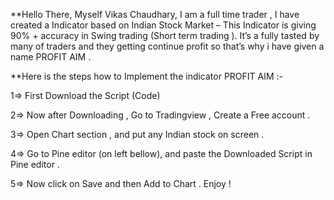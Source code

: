 **Hello There, Myself Vikas Chaudhary, I am a full time trader , I have created a Indicator based on Indian Stock Market – This Indicator is giving 90% + accuracy in Swing trading (Short term trading ). It’s a fully tasted by many of traders and they getting continue profit so that’s why i have given a name PROFIT AIM .

**Here is the steps how to Implement the indicator PROFIT AIM :-

1=> First Download the Script (Code)

2=> Now after Downloading , Go to Tradingview , Create a Free account .

3=> Open Chart section , and put any Indian stock on screen .

4=> Go to Pine editor (on left bellow), and paste the Downloaded Script in Pine editor  .

5=> Now click on Save and then Add to Chart . Enjoy !
